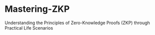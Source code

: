 # Mastering-ZKP
Understanding the Principles of Zero-Knowledge Proofs (ZKP) through Practical Life Scenarios
